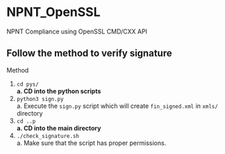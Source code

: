 # NPNT_OpenSSL
NPNT Compliance using OpenSSL CMD/CXX API

## Follow the method to verify signature <br>
Method
1.  `cd pys/` <br>
  **a.  CD into the python scripts**
2. `python3 sign.py` <br>
  a.  Execute the `sign.py` script which will create `fin_signed.xml` in `xmls/` directory
3.  `cd ..p` <br>
  **a.  CD into the main directory**
4. `./check_signature.sh` <br>
  a.  Make sure that the script has proper permissions.
